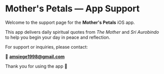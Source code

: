 # Mother's Petals — App Support

Welcome to the support page for the **Mother's Petals** iOS app.

This app delivers daily spiritual quotes from *The Mother* and *Sri Aurobindo* to help you begin your day in peace and reflection.

For support or inquiries, please contact:

📧 **amsiege1998@gmail.com**

Thank you for using the app 🙏
